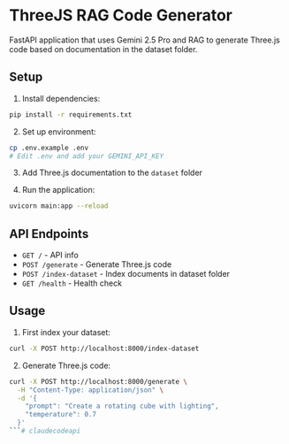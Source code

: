 # ThreeJS RAG Code Generator

FastAPI application that uses Gemini 2.5 Pro and RAG to generate Three.js code based on documentation in the dataset folder.

## Setup

1. Install dependencies:
```bash
pip install -r requirements.txt
```

2. Set up environment:
```bash
cp .env.example .env
# Edit .env and add your GEMINI_API_KEY
```

3. Add Three.js documentation to the `dataset` folder

4. Run the application:
```bash
uvicorn main:app --reload
```

## API Endpoints

- `GET /` - API info
- `POST /generate` - Generate Three.js code
- `POST /index-dataset` - Index documents in dataset folder
- `GET /health` - Health check

## Usage

1. First index your dataset:
```bash
curl -X POST http://localhost:8000/index-dataset
```

2. Generate Three.js code:
```bash
curl -X POST http://localhost:8000/generate \
  -H "Content-Type: application/json" \
  -d '{
    "prompt": "Create a rotating cube with lighting",
    "temperature": 0.7
  }'
```# claudecodeapi
